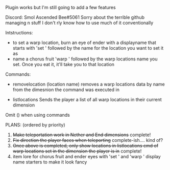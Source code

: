 Plugin works but I'm still going to add a few features

Discord: Smol Ascended Bee#5061
Sorry about the terrible github managing n stuff I don't rly know how to use much of it conventionally

Intstructions:
- to set a warp location, burn an eye of ender with a displayname that starts with 'set ' followed by the name for the location you want to set it as
- name a chorus fruit 'warp ' followed by the warp locations name you set. Once you eat it, it'll take you to that location
 
Commands:
- removelocation (location name)
removes a warp locations data by name from the dimesnion the command was executed in

- listlocations
Sends the player a list of all warp locations in their current dimension

Omit () when using commands


PLANS: (ordered by priority)

1. ~~Make teleportation work in Nether and End dimensions~~ complete!
2. ~~Fix direction the player faces when teleporting~~ complete-ish.... kind of?
3. ~~Once above is completed, only show locations in listlocations cmd of warp locations set in the dimension the player is in~~ complete!
4. item lore for chorus fruit and ender eyes with 'set ' and 'warp ' display name starters to make it look fancy
